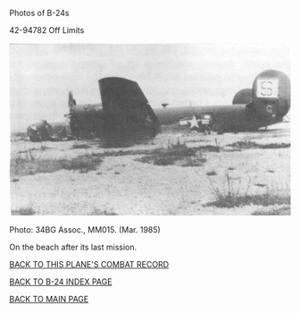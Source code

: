 
Photos of B-24s






 




42-94782 Off Limits  
  

![](42-94782.jpg)  

Photo: 34BG Assoc., MM015. (Mar. 1985\)  

On the beach after its last mission.  
  

[BACK TO THIS PLANE'S COMBAT RECORD](b24s/42-94782.md)  

[BACK TO B-24 INDEX PAGE](000b24s.md)  

[BACK TO MAIN PAGE](index.html)


